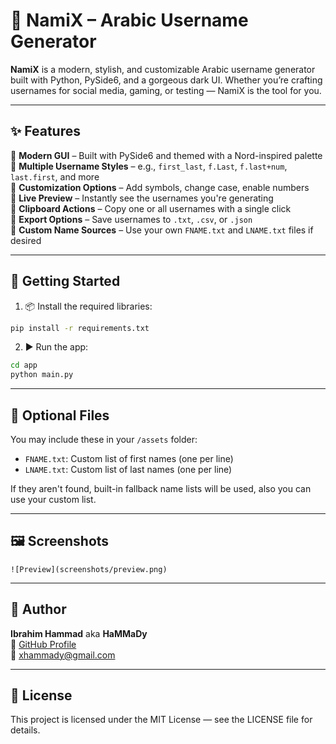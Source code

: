 # 🚀 NamiX – Arabic Username Generator

**NamiX** is a modern, stylish, and customizable Arabic username generator built with Python, PySide6, and a gorgeous dark UI. Whether you’re crafting usernames for social media, gaming, or testing — NamiX is the tool for you.

---

## ✨ Features

🔹 **Modern GUI** – Built with PySide6 and themed with a Nord-inspired palette  
🔹 **Multiple Username Styles** – e.g., `first_last`, `f.Last`, `f.last+num`, `last.first`, and more  
🔹 **Customization Options** – Add symbols, change case, enable numbers  
🔹 **Live Preview** – Instantly see the usernames you're generating  
🔹 **Clipboard Actions** – Copy one or all usernames with a single click  
🔹 **Export Options** – Save usernames to `.txt`, `.csv`, or `.json`  
🔹 **Custom Name Sources** – Use your own `FNAME.txt` and `LNAME.txt` files if desired  

---

## 🧪 Getting Started

1. 📦 Install the required libraries:

```bash
pip install -r requirements.txt
```

2. ▶️ Run the app:

```bash
cd app
python main.py
```

---

## 📂 Optional Files

You may include these in your `/assets` folder:

- `FNAME.txt`: Custom list of first names (one per line)
- `LNAME.txt`: Custom list of last names (one per line)

If they aren't found, built-in fallback name lists will be used, also you can use your custom list.

---

## 🖼️ Screenshots

```
![Preview](screenshots/preview.png)
```

---

## 👤 Author

**Ibrahim Hammad** aka **HaMMaDy**  
🐙 [GitHub Profile](https://github.com/xHaMMaDy)  
📧 [xhammady@gmail.com](mailto:xhammady@gmail.com)

---

## 📄 License

This project is licensed under the MIT License — see the LICENSE file for details.
